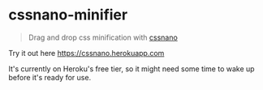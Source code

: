 # cssnano-minifier

> Drag and drop css minification with [cssnano](http://cssnano.co/)

Try it out here https://cssnano.herokuapp.com

It's currently on Heroku's free tier, so it might need some time to wake up before it's ready for use.
